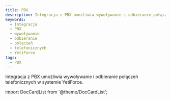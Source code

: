 ```yaml
---
title: PBX
description: Integracja z PBX umożliwia wywoływanie i odbieranie połączeń telefonicznych
keywords:
  - Integracja
  - PBX
  - wywoływanie
  - odbieranie
  - połączeń
  - telefonicznych
  - YetiForce
tags:
  - PBX
---
```


Integracja z PBX umożliwia wywoływanie i odbieranie połączeń telefonicznych w systemie YetiForce.

import DocCardList from '@theme/DocCardList';

<DocCardList />
